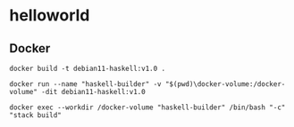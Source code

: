# helloworld

## Docker

`docker build -t debian11-haskell:v1.0 .`

`docker run --name "haskell-builder" -v "$(pwd)\docker-volume:/docker-volume" -dit debian11-haskell:v1.0`

`docker exec --workdir /docker-volume "haskell-builder" /bin/bash "-c" "stack build"`
